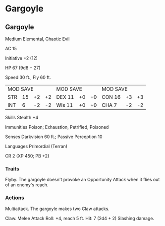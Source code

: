 # Gargoyle

## Gargoyle

Medium Elemental, Chaotic Evil

AC 15

Initiative +2 (12)

HP 67 (9d8 + 27)

Speed 30 ft., Fly 60 ft.

<table><tr><td colspan="4">MOD SAVE</td><td colspan="3">MOD SAVE</td><td colspan="3">MOD SAVE</td></tr><tr><td>STR</td><td>15</td><td>+2</td><td>+2</td><td>DEX 11</td><td>+0</td><td>+0</td><td>CON 16</td><td>+3</td><td>+3</td></tr><tr><td>INT</td><td>6</td><td>-2</td><td>-2</td><td>WIs 11</td><td>+0</td><td>+0</td><td>CHA 7</td><td>-2</td><td>-2</td></tr></table>

Skills Stealth  $+4$

Immunities Poison; Exhaustion, Petrified, Poisoned

Senses Darkvision 60 ft.; Passive Perception 10

Languages Primordial (Terran)

CR 2 (XP 450; PB +2)

### Traits

Flyby. The gargoyle doesn't provoke an Opportunity Attack when it flies out of an enemy's reach.

### Actions

Multiattack. The gargoyle makes two Claw attacks.

Claw. Melee Attack Roll: +4, reach 5 ft. Hit: 7 (2d4 + 2) Slashing damage.
